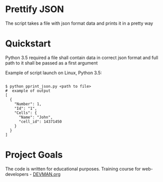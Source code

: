 # Prettify JSON

The script takes a file with json format data and prints it in a pretty way

# Quickstart

Python 3.5 required
a file shall contain data in correct json format and full path to it shall be passed as a first argument

Example of script launch on Linux, Python 3.5:

```#!bash

$ python pprint_json.py <path to file>
#  example of output
[
  {
    "Number": 1,
    "Id": "1",
    "Cells": {
      "Name": "John",
      "cell_id": 14371450
    }
  }
]

```

# Project Goals

The code is written for educational purposes. Training course for web-developers - [DEVMAN.org](https://devman.org)
